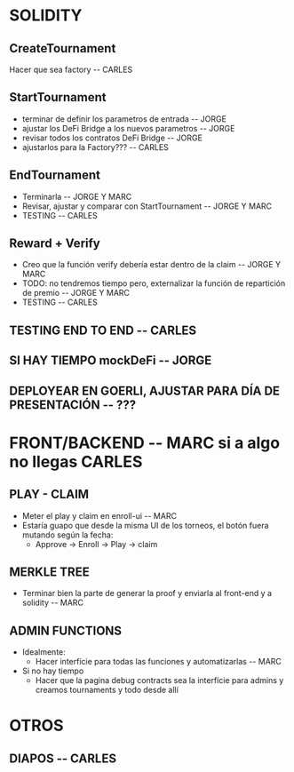 # SOLIDITY
## CreateTournament
Hacer que sea factory -- CARLES

## StartTournament
- terminar de definir los parametros de entrada -- JORGE
- ajustar los DeFi Bridge a los nuevos parametros  -- JORGE
- revisar todos los contratos DeFi Bridge  -- JORGE
- ajustarlos para la Factory??? -- CARLES 

## EndTournament
- Terminarla -- JORGE Y MARC
- Revisar, ajustar y comparar con StartTournament -- JORGE Y MARC
- TESTING -- CARLES

## Reward + Verify
- Creo que la función verify debería estar dentro de la claim -- JORGE Y MARC
- TODO: no tendremos tiempo pero, externalizar la función de repartición de premio -- JORGE Y MARC
- TESTING -- CARLES

## TESTING END TO END -- CARLES
## SI HAY TIEMPO mockDeFi -- JORGE
## DEPLOYEAR EN GOERLI, AJUSTAR PARA DÍA DE PRESENTACIÓN -- ???

# FRONT/BACKEND -- MARC si a algo no llegas CARLES


## PLAY - CLAIM
- Meter el play y claim en enroll-ui  -- MARC
- Estaría guapo que desde la misma UI de los torneos, el botón fuera mutando según la fecha:
    - Approve -> Enroll -> Play -> claim


## MERKLE TREE
- Terminar bien la parte de generar la proof y enviarla al front-end y a solidity  -- MARC

## ADMIN FUNCTIONS
- Idealmente:
    - Hacer interfície para todas las funciones y automatizarlas -- MARC
- Si no hay tiempo
    - Hacer que la pagina debug contracts sea la interfície para admins y creamos tournaments y todo desde allí


# OTROS

## DIAPOS -- CARLES